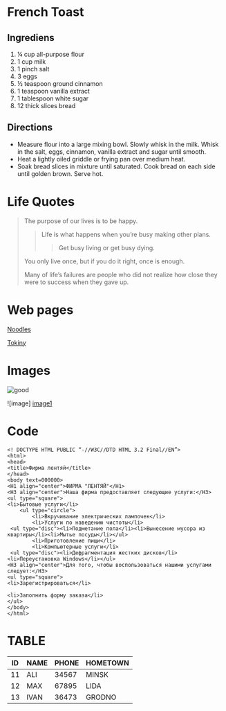 
# French Toast

## Ingrediens

1. ¼ cup all-purpose flour
2. 1 cup milk
3. 1 pinch salt
4. 3 eggs
5. ½ teaspoon ground cinnamon
6. 1 teaspoon vanilla extract
7. 1 tablespoon white sugar
8. 12 thick slices bread

## Directions

* Measure flour into a large mixing bowl. Slowly whisk in the milk. Whisk in the salt, eggs, cinnamon, vanilla extract and sugar until smooth.
* Heat a lightly oiled griddle or frying pan over medium heat.
* Soak bread slices in mixture until saturated. Cook bread on each side until golden brown. Serve hot.

# Life Quotes

> The purpose of our lives is to be happy.
>> Life is what happens when you’re busy making other plans.
>>> Get busy living or get busy dying.
>
> You only live once, but if you do it right, once is enough.
>
> Many of life’s failures are people who did not realize how close they were to success when they gave up.

# Web pages

[Noodles](https://noodles.by/r/noodles)

[Tokiny](https://tokiny.by/?utm_source=google&utm_medium=cpc&utm_campaign=tokiny&utm_content=tokiny&utm_term=%2Btokiny&roistat_referrer=&roistat_pos=&roistat=google14_g_109824465093_469021139229_%2Btokiny&gclid=CjwKCAjw_L6LBhBbEiwA4c46ug0u49umh5wD7y4nnBcU0T2AaXew4o7m2hRIJzC_V-aXqyLuUhxEzhoCmYMQAvD_BwE)

# Images

![good](//https://i.pinimg.com/originals/e4/f7/5a/e4f75a8e8682efc092039611e6333603.gif)

![image] [image1]

[image1]: //https://i.gifer.com/2GU.mp4

# Code

```
<! DOCTYPE HTML PUBLIC “-//W3C//DTD HTML 3.2 Final//EN”>
<html>
<head>
<title>Фирма лентяй</title>
</head>
<body text=000000>
<H1 align="center">ФИРМА "ЛЕНТЯЙ"</H1>
<H3 align="center">Наша фирма предоставляет следующие услуги:</H3>
<ul type="square">
<li>Бытовые услуги</li>
    <ul type="circle">
        <li>Вкручивание электрических лампочек</li>
        <li>Услуги по наведению чистоты</li>
 <ul type="disc"><li>Подметание пола</li><li>Вынесение мусора из квартиры</li><li>Мытье посуды</li></ul>
        <li>Приготовление пищи</li>
        <li>Компьютерные услуги</li>
 <ul type="disc"><li>Дефрагментация жестких дисков</li><li>Переустановка Windows</li></ul> 
<H3 align="center">Для того, чтобы воспользоваться нашими услугами следует:</H3>
<ul type="square">
<li>Зарегистрироваться</li>

<li>Заполнить форму заказа</li>
</ul>
</body>
</html>
```

# TABLE

| ID | NAME | PHONE | HOMETOWN |
|----|------|-------|----------|
| 11 | ALI  | 34567 |  MINSK   |
| 12 | MAX  | 67895 |  LIDA    |
| 13 | IVAN | 36473 |  GRODNO  |
